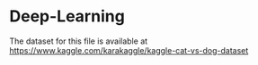 # Deep-Learning

The dataset for this file is available at https://www.kaggle.com/karakaggle/kaggle-cat-vs-dog-dataset
